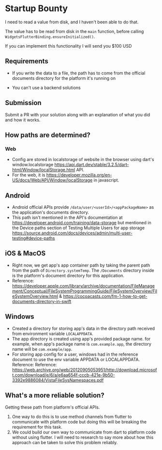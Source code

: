 # Startup Bounty

I need to read a value from disk, and I haven't been able to do that. 

The value has to be read from disk in the `main` function, before calling `WidgetsFlutterBinding.ensureInitialized()`.

If you can implement this functionality I will send you $100 USD

## Requirements

- If you write the data to a file, the path has to come from the official documents directory for the platform it's running on

- You can't use a backend solutions

## Submission

Submit a PR with your solution along with an explanation of what you did and how it works.

## How paths are determined?

### Web

- Config are stored in localstorage of website in the browser using dart's window.localstorage https://api.dart.dev/stable/3.2.5/dart-html/Window/localStorage.html API. 
- For the web, it is https://developer.mozilla.org/en-US/docs/Web/API/Window/localStorage in javascript.

## Android

- Android official APIs provide `/data/user/<userId>/<appPackageName>` as the application's documents directory.
- This path isn't mentioned in the API's documentation at https://developer.android.com/training/data-storage but mentioned in the Device paths section of Testing Multiple Users for app storage https://source.android.com/docs/devices/admin/multi-user-testing#device-paths  

## iOS & MacOS

- Right now, we get app's app container path by taking the parent path from the path of `Directory.systemTemp`. The `/Documents` directory inside is the platform's document directory for this application.
- Reference: https://developer.apple.com/library/archive/documentation/FileManagement/Conceptual/FileSystemProgrammingGuide/FileSystemOverview/FileSystemOverview.html & https://cocoacasts.com/fm-1-how-to-get-documents-directory-in-swift

## Windows

- Created a directory for storing app's data in the directory path received from environment variable `LOCALAPPDATA`.
- The app directory is created using app's provided package name. for example, when app's package name is `com.example.app`, the directory name will be `com.example/app`. 
- For storing app config for a user, windows had in the reference document to use the env variable APPDATA or LOCALAPPDATA. Reference: Reference: https://web.archive.org/web/20120905053951/http://download.microsoft.com/download/e/6/a/e6aa654f-cccb-421e-9b50-3392e9886084/VistaFileSysNamespaces.pdf

## What's a more reliable solution?

Getting these path from platform's official APIs.
1. One way to do this is to use method channels from flutter to communicate with platform code but doing this will be breaking the requirement for this task.
2. We could build our own way to communicate from dart to platform code without using flutter. I will need to research to say more about how this approach can be taken to solve this problem reliably.

